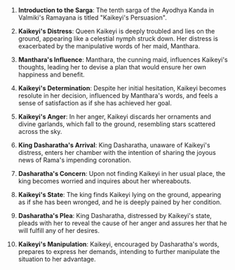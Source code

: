 1. **Introduction to the Sarga**: The tenth sarga of the Ayodhya Kanda in Valmiki's Ramayana is titled "Kaikeyi's Persuasion".

2. **Kaikeyi's Distress**: Queen Kaikeyi is deeply troubled and lies on the ground, appearing like a celestial nymph struck down. Her distress is exacerbated by the manipulative words of her maid, Manthara.

3. **Manthara's Influence**: Manthara, the cunning maid, influences Kaikeyi's thoughts, leading her to devise a plan that would ensure her own happiness and benefit.

4. **Kaikeyi's Determination**: Despite her initial hesitation, Kaikeyi becomes resolute in her decision, influenced by Manthara's words, and feels a sense of satisfaction as if she has achieved her goal.

5. **Kaikeyi's Anger**: In her anger, Kaikeyi discards her ornaments and divine garlands, which fall to the ground, resembling stars scattered across the sky.

6. **King Dasharatha's Arrival**: King Dasharatha, unaware of Kaikeyi's distress, enters her chamber with the intention of sharing the joyous news of Rama's impending coronation.

7. **Dasharatha's Concern**: Upon not finding Kaikeyi in her usual place, the king becomes worried and inquires about her whereabouts.

8. **Kaikeyi's State**: The king finds Kaikeyi lying on the ground, appearing as if she has been wronged, and he is deeply pained by her condition.

9. **Dasharatha's Plea**: King Dasharatha, distressed by Kaikeyi's state, pleads with her to reveal the cause of her anger and assures her that he will fulfill any of her desires.

10. **Kaikeyi's Manipulation**: Kaikeyi, encouraged by Dasharatha's words, prepares to express her demands, intending to further manipulate the situation to her advantage.